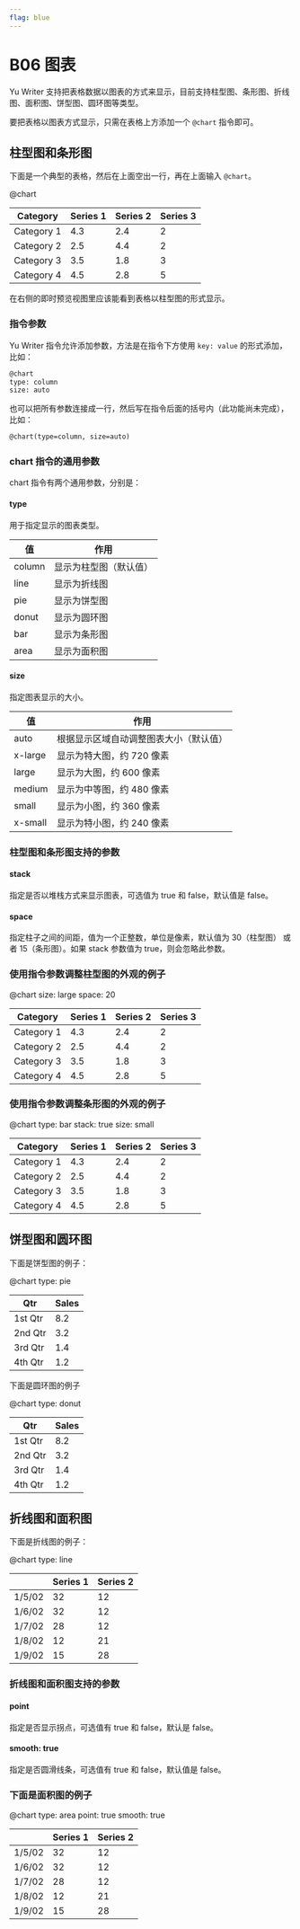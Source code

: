 ```yaml
---
flag: blue
---
```

# B06 图表

Yu Writer 支持把表格数据以图表的方式来显示，目前支持柱型图、条形图、折线图、面积图、饼型图、圆环图等类型。

要把表格以图表方式显示，只需在表格上方添加一个 `@chart` 指令即可。

## 柱型图和条形图

下面是一个典型的表格，然后在上面空出一行，再在上面输入 `@chart`。

@chart

| Category   | Series 1 | Series 2 | Series 3 |
| ---------  | -------- | -------- | -------- |
| Category 1 |      4.3 |      2.4 |        2 |
| Category 2 |      2.5 |      4.4 |        2 |
| Category 3 |      3.5 |      1.8 |        3 |
| Category 4 |      4.5 |      2.8 |        5 |

在右侧的即时预览视图里应该能看到表格以柱型图的形式显示。

### 指令参数

Yu Writer 指令允许添加参数，方法是在指令下方使用 `key: value` 的形式添加，比如：

```markdown
@chart
type: column
size: auto
```

也可以把所有参数连接成一行，然后写在指令后面的括号内（此功能尚未完成），比如：

```markdown
@chart(type=column, size=auto)
```

### chart 指令的通用参数

chart 指令有两个通用参数，分别是：

#### type

用于指定显示的图表类型。

| 值     | 作用               |
| ------ | ----------------- |
| column | 显示为柱型图（默认值）|
| line   | 显示为折线图        |
| pie    | 显示为饼型图        |
| donut  | 显示为圆环图        |
| bar    | 显示为条形图        |
| area   | 显示为面积图        |

#### size

指定图表显示的大小。

| 值      | 作用                            |
| ------- | ------------------------------ |
| auto    | 根据显示区域自动调整图表大小（默认值）|
| x-large | 显示为特大图，约 720 像素          |
| large   | 显示为大图，约 600 像素            |
| medium  | 显示为中等图，约 480 像素          |
| small   | 显示为小图，约 360 像素            |
| x-small | 显示为特小图，约 240 像素          |

### 柱型图和条形图支持的参数

#### stack

指定是否以堆栈方式来显示图表，可选值为 true 和 false，默认值是 false。

#### space

指定柱子之间的间距，值为一个正整数，单位是像素，默认值为 30（柱型图） 或者 15（条形图）。如果 stack 参数值为 true，则会忽略此参数。

### 使用指令参数调整柱型图的外观的例子

@chart
size: large
space: 20

| Category   | Series 1 | Series 2 | Series 3 |
| ---------  | -------- | -------- | -------- |
| Category 1 |      4.3 |      2.4 |        2 |
| Category 2 |      2.5 |      4.4 |        2 |
| Category 3 |      3.5 |      1.8 |        3 |
| Category 4 |      4.5 |      2.8 |        5 |


### 使用指令参数调整条形图的外观的例子

@chart
type: bar
stack: true
size: small

| Category   | Series 1 | Series 2 | Series 3 |
| ---------  | -------- | -------- | -------- |
| Category 1 |      4.3 |      2.4 |        2 |
| Category 2 |      2.5 |      4.4 |        2 |
| Category 3 |      3.5 |      1.8 |        3 |
| Category 4 |      4.5 |      2.8 |        5 |

## 饼型图和圆环图

下面是饼型图的例子：

@chart
type: pie

| Qtr     | Sales |
| ------- | ----- |
| 1st Qtr |   8.2 |
| 2nd Qtr |   3.2 |
| 3rd Qtr |   1.4 |
| 4th Qtr |   1.2 |


下面是圆环图的例子

@chart
type: donut

| Qtr     | Sales |
| ------- | ----- |
| 1st Qtr |   8.2 |
| 2nd Qtr |   3.2 |
| 3rd Qtr |   1.4 |
| 4th Qtr |   1.2 |

## 折线图和面积图

下面是折线图的例子：

@chart
type: line

|        | Series 1 | Series 2 |
| ------ | -------- | -------- |
| 1/5/02 |       32 |       12 |
| 1/6/02 |       32 |       12 |
| 1/7/02 |       28 |       12 |
| 1/8/02 |       12 |       21 |
| 1/9/02 |       15 |       28 |

### 折线图和面积图支持的参数

#### point

指定是否显示拐点，可选值有 true 和 false，默认是 false。

#### smooth: true

指定是否圆滑线条，可选值有 true 和 false，默认值是 false。

### 下面是面积图的例子

@chart
type: area
point: true
smooth: true

|        | Series 1 | Series 2 |
| ------ | -------- | -------- |
| 1/5/02 |       32 |       12 |
| 1/6/02 |       32 |       12 |
| 1/7/02 |       28 |       12 |
| 1/8/02 |       12 |       21 |
| 1/9/02 |       15 |       28 |

